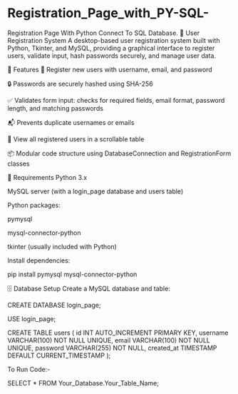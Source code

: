 # Registration_Page_with_PY-SQL-
Registration Page With Python Connect To SQL Database.
📝 User Registration System
A desktop-based user registration system built with Python, Tkinter, and MySQL, providing a graphical interface to register users, validate input, hash passwords securely, and manage user data.

🔧 Features
🧑 Register new users with username, email, and password

🔒 Passwords are securely hashed using SHA-256

✅ Validates form input: checks for required fields, email format, password length, and matching passwords

📬 Prevents duplicate usernames or emails

👀 View all registered users in a scrollable table

📦 Modular code structure using DatabaseConnection and RegistrationForm classes

💾 Requirements
Python 3.x

MySQL server (with a login_page database and users table)

Python packages:

pymysql

mysql-connector-python

tkinter (usually included with Python)

Install dependencies:

pip install pymysql mysql-connector-python

🗄️ Database Setup
Create a MySQL database and table:

CREATE DATABASE login_page;

USE login_page;

CREATE TABLE users (
    id INT AUTO_INCREMENT PRIMARY KEY,
    username VARCHAR(100) NOT NULL UNIQUE,
    email VARCHAR(100) NOT NULL UNIQUE,
    password VARCHAR(255) NOT NULL,
    created_at TIMESTAMP DEFAULT CURRENT_TIMESTAMP
);

To Run Code:-

SELECT * FROM Your_Database.Your_Table_Name;

